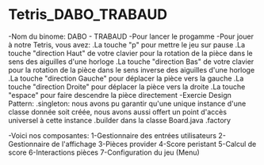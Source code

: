 # Tetris_DABO_TRABAUD

-Nom du binome: DABO - TRABAUD
-Pour lancer le progamme 
-Pour jouer à notre Tetris, vous avez:
  .La touche "p" pour mettre le jeu sur pause
  .La touche "direction Haut" de votre clavier pour la rotation de la pièce dans le sens des aiguilles d'une horloge
  .La touche "direction Bas" de votre clavier pour la rotation de la pièce dans le sens inverse des aiguilles d'une horloge
  .La touche "direction Gauche" pour déplacer la pièce vers la gauche
  .La touche "direction Droite" pour déplacer la pièce vers la droite
  .La touche "espace" pour faire descendre la pièce directement
-Exercie Design Pattern:
  .singleton: nous avons pu garantir qu'une unique instance d'une classe donnée soit créée, nous avons aussi offert un point d'accès      universel à cette instance
  .builder dans la classe Board.java
  .factory
  
-Voici nos composantes:
  1-Gestionnaire des entrées utilisateurs
  2-Gestionnaire de l'affichage
  3-Pièces provider
  4-Score peristant
  5-Calcul de score
  6-Interactions pièces
  7-Configuration du jeu (Menu)
